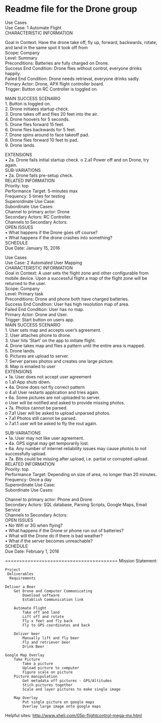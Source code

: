 Readme file for the Drone group
========================================


Use Cases  
Use Case: 1 Automate Flight  
CHARACTERISTIC INFORMATION   
  
Goal in Context: Have the drone take off, fly up, forward, backwards, rotate, and land in the same spot it took off from    
Scope: Company  
Level: Summary  
Preconditions: Batteries are fully charged on Drone.       
Success End Condition: Drone flies without control, everyone drinks happily.   
Failed End Condition: Drone needs retrieval, everyone drinks sadly.    
Primary Actor: Drone, APX flight controller board.     
Trigger: Button on RC Controller is toggled on.    
  
  
MAIN SUCCESS SCENARIO   
      1.  	Button is toggled on.  
      2. 	Drone initiates startup check.  
      3. 	Drone takes off and flies 20 feet into the air.   
      4. 	Drone hoovers for 5 seconds.    
      5. 	Drone flies forward 15 feet.    
      6. 	Drone flies backwards for 5 feet.     
      7. 	Drone spins around to face takeoff pad.    
      8. 	Drone flies forward 10 feet to pad.    
      9.        Drone lands.      
   
       
          
EXTENSIONS  
		•	2a. Drone fails initial startup check. 
			o	2.a1 Power off and on Drone, try again.   
SUB-VARIATIONS   
		•	2a. Drone fails pre-setup check.    
RELATED INFORMATION    
Priority: top    
Performance Target: 5-minutes max    
Frequency: 5 times for testing   
Superordinate Use Case:     
Subordinate Use Cases:    
Channel to primary actor: Drone    
Secondary Actors: RC Controller.    
Channels to Secondary Actors:    
OPEN ISSUES   
		•	What happens if the Drone goes off course?     
		•	What happens if the drone crashes into something?    
SCHEDULE   
Due Date: January 15, 2016   

Use Cases    
Use Case: 2 Automated User Mapping    
CHARACTERISTIC INFORMATION    
Goal in Context: A user sets the flight zone and other configurable from mobile device. Upon a successful flight a map of the flight zone will be returned to the user.    
Scope: Company     
Level: Primary task     
Preconditions: Drone and phone both have charged batteries.    
Success End Condition: User has high resolution map of area.   
Failed End Condition: User has no map.    
Primary Actor: Drone and User.     
Trigger: Start button on users app.    
MAIN SUCCESS SCENARIO     
		1.	User sets map and accepts user’s agreement.   
		2.	User attaches phone to drone.   
		3.	User hits ‘Start’ on the app to initiate flight.    
		4.	Drone takes map and flies a pattern until the entire area is mapped.    
		5.	Drone lands.     
		6.	Pictures are upload to server.     
		7.	Server parses photos and creates one large picture.    
		8.	Map is emailed to user     
EXTENSIONS    
		•	1a. User does not accept user agreement      
			o	1.a1 App shuts down.    
		•	4a. Drone does not fly correct pattern     
			o	4.a1 User restarts application and tries again.     
		•	6a. Some pictures are not uploaded to server.     
			o	User will be notified and asked to provide missing photos.    
		•	7a. Photos cannot be parsed.     
			o	7.a1 User will be asked to upload unparsed photos.     
		•	7.a1 Photos still cannot be parsed.       
			o	7.a1.1 user will be asked to fly the rout again.         

SUB-VARIATIONS      
		•	1a. User may not like user agreement.     
		•	4a. GPS signal may get temporarily lost.     
		•	6a. Any number of internet reliability issues may cause photos to not successfully upload.     
		•	7a. Bits could be missing after upload, i.e. partial or corrupted upload.    
RELATED INFORMATION    
Priority: top   
Performance Target: Depending on size of area, no longer than 20 minutes.    
Frequency: Once a day    
Superordinate Use Case:      
Subordinate Use Cases:       
   
Channel to primary actor: Phone and Drone    
Secondary Actors: SQL database, Parsing Scripts, Google Maps, Email Service     
Channels to Secondary Actors:    
OPEN ISSUES      
		•	No Wifi or 3G when flying?      
		•	What happens if the Drone or phone run out of batteries?       
		•	What will the Drone do if there is bad weather?     
		•	What if the server becomes unreachable?      
SCHEDULE    
Due Date: February 1, 2016     
    
========================================
Mission Statement: 

	Project	
	 Deliverables	
	  Requirements
	
	Deliver a Beer		
		Get Drone and Computer Communicating	
			Download software
			Establish Communication link
			
		Automate Flight	
			Take off and land
			Lift off and rotate
			Fly x feet and fly back
			Fly to GPS coordinates and back
			
		Deliver beer	
			Manually lift and fly beer
			Fly and retriever beer
			Drink Beer
			
	Google Map Overlay		
		Take Picture	
			Take a picture
			Upload picture to computer
			Figure scale on picture
		Picture manipulation	
			Get metadata off pictures - GPS/Altitudes
			Stich pictures together
			Scale and layer pictures to make single image
			
		Map Overlay	
			Put single picture on google maps
			Overlay large image onto google maps
			
Helpful sites:
http://www.xheli.com/05p-flightcontrol-mega-mx.html
